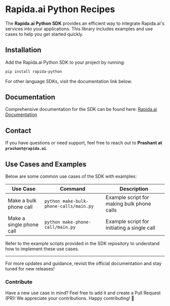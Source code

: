 # Rapida.ai Python Recipes

The **Rapida.ai Python SDK** provides an efficient way to integrate Rapida.ai's services into your applications. This library includes examples and use cases to help you get started quickly.

## Installation

Add the Rapida.ai Python SDK to your project by running:

```sh
pip install rapida-python
```

For other language SDKs, visit the documentation link below.

## Documentation

Comprehensive documentation for the SDK can be found here:
[Rapida.ai Documentation](https://doc.rapida.ai/introduction/overview)

## Contact

If you have questions or need support, feel free to reach out to **Prashant at `prashant@rapida.ai`**.

## Use Cases and Examples

Below are some common use cases of the SDK with examples:

| **Use Case**                  | **Command**                  | **Description**                                  |
|-------------------------------|------------------------------|------------------------------------------------|
| Make a bulk phone call        | `python make-bulk-phone-calls/main.py` | Example script for making bulk phone calls     |
| Make a single phone call      | `python make-phone-call/main.py` | Example script for initiating a single call    |

Refer to the example scripts provided in the SDK repository to understand how to implement these use cases.

---

For more updates and guidance, revisit the official documentation and stay tuned for new releases!

### Contribute

Have a new use case in mind? Feel free to add it and create a Pull Request (PR)! We appreciate your contributions. Happy contributing! 🚀